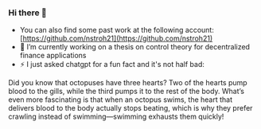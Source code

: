 ### Hi there 👋

- You can also find some past work at the following account: [https://github.com/nstroh21](https://github.com/nstroh21)
- 🔭 I’m currently working on a thesis on control theory for decentralized finance applications
-  ⚡ I just asked chatgpt for a fun fact and it's not half bad:
  
Did you know that octopuses have three hearts? Two of the hearts pump blood to the gills, while the third pumps it to the rest of the body. What’s even more fascinating is that when an octopus swims, the heart that delivers blood to the body actually stops beating, which is why they prefer crawling instead of swimming—swimming exhausts them quickly!

<!--
**nastroh22/nastroh22** is a ✨ _special_ ✨ repository because its `README.md` (this file) appears on your GitHub profile.

Here are some ideas to get you started:

- 🔭 I’m currently working on ...
- 🌱 I’m currently learning ...
- 👯 I’m looking to collaborate on ...
- 🤔 I’m looking for help with ...
- 💬 Ask me about ...
- 📫 How to reach me: ...
- 😄 Pronouns: ...
- ⚡ Fun fact: ...
-->
